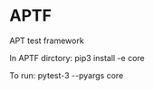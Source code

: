# APTF
APT test framework

In APTF dirctory:
  pip3 install -e core

To run:
  pytest-3 --pyargs core


